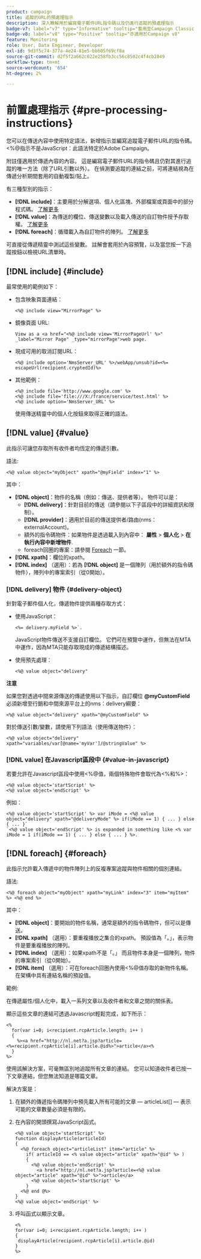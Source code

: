 ```yaml
---
product: campaign
title: 追蹤的URL的預處理指示
description: 深入瞭解用於編寫電子郵件URL指令碼以及仍進行追蹤的預處理指示
badge-v7: label="v7" type="Informative" tooltip="套用至Campaign Classic v7"
badge-v8: label="v8" type="Positive" tooltip="亦適用於Campaign v8"
feature: Monitoring
role: User, Data Engineer, Developer
exl-id: 9d3f5c74-377a-4e24-81e5-bb605f69cf8a
source-git-commit: d2f5f2a662c022e258fb3cc56c8502c4f4cb2849
workflow-type: tm+mt
source-wordcount: '654'
ht-degree: 2%

---
```


# 前置處理指示 {#pre-processing-instructions}

您可以在傳送內容中使用特定語法，新增指示並編寫追蹤電子郵件URL的指令碼。 &lt;%@指示不是JavaScript：此語法特定於Adobe Campaign。

附註僅適用於傳遞內容的內容。 這是編寫電子郵件URL的指令碼且仍對其進行追蹤的唯一方法（除了URL引數以外）。 在偵測要追蹤的連結之前，可將連結視為在傳遞分析期間套用的自動複製/貼上。

有三種型別的指示：

* **[!DNL include]**：主要用於分解選項、個人化區塊、外部檔案或頁面中的部分程式碼。 [了解更多](#include)
* **[!DNL value]**：為傳送的欄位、傳送變數以及載入傳送的自訂物件授予存取權。 [了解更多](#value)
* **[!DNL foreach]**：循環載入為自訂物件的陣列。 [了解更多](#foreach)

可直接從傳遞精靈中測試這些變數。 註解會套用於內容預覽，以及當您按一下追蹤按鈕以檢視URL清單時。

## [!DNL include] {#include}

最常使用的範例如下：

* 包含映象頁面連結：

  ```
  <%@ include view="MirrorPage" %>  
  ```

* 鏡像頁面 URL:

  ```
  View as a <a href="<%@ include view='MirrorPageUrl' %>" _label="Mirror Page" _type="mirrorPage">web page.
  ```

* 現成可用的取消訂閱URL：

  ```
  <%@ include option='NmsServer_URL' %>/webApp/unsub?id=<%= escapeUrl(recipient.cryptedId)%>
  ```

* 其他範例：

  ```
  <%@ include file='http://www.google.com' %>
  <%@ include file='file:///X:/france/service/test.html' %>
  <%@ include option='NmsServer_URL' %>
  ```

  使用傳送精靈中的個人化按鈕來取得正確的語法。

## [!DNL value] {#value}

此指示可讓您存取所有收件者均恆定的傳遞引數。

語法:

```
<%@ value object="myObject" xpath="@myField" index="1" %>
```

其中：

* **[!DNL object]**：物件的名稱（例如：傳送、提供者等）。
物件可以是：
   * **[!DNL delivery]**：針對目前的傳送（請參閱以下子區段中的詳細資訊和限制）。
   * **[!DNL provider]**：適用於目前的傳送提供者/路由(nms：externalAccount)。
   * 額外的指令碼物件：如果物件是透過載入到內容中： **屬性** > **個人化** > **在執行內容中新增物件**.
   * foreach回圈的專案：請參閱 [Foreach](#foreach) 一節。
* **[!DNL xpath]**：欄位的xpath。
* **[!DNL index]** （選用）：若為 **[!DNL object]** 是一個陣列（用於額外的指令碼物件），陣列中的專案索引（從0開始）。

### [!DNL delivery] 物件 {#delivery-object}

針對電子郵件個人化，傳遞物件提供兩種存取方式：

* 使用JavaScript：

  ```
  <%= delivery.myField %>`.
  ```

  JavaScript物件傳送不支援自訂欄位。 它們可在預覽中運作，但無法在MTA中運作，因為MTA只能存取現成的傳遞結構描述。

* 使用預先處理：

  ```
  <%@ value object="delivery"
  ```


**注意**

如果您對透過中間來源傳送的傳遞使用以下指示，自訂欄位 **@myCustomField** 必須新增至行銷和中間來源平台上的nms：delivery綱要：

```
<%@ value object="delivery" xpath="@myCustomField" %>
```

對於傳送引數/變數，請使用下列語法（使用傳送物件）：

```
<%@ value object="delivery" xpath="variables/var[@name='myVar']/@stringValue" %>
```

### [!DNL value] 在Javascript區段中 {#value-in-javascript}

若要允許在Javascript區段中使用&lt;%@值，兩個特殊物件會取代為&lt;%和%>：

```
<%@ value object='startScript' %>
<%@ value object='endScript' %>
```

例如：

```
<%@ value object='startScript' %> var iMode = <%@ value object="delivery" xpath="@deliveryMode" %> if(iMode == 1) { ... } else { ... }`
`<%@ value object='endScript' %> is expanded in something like <% var iMode = 1 if(iMode == 1) { ... } else { ... } %>.
```

## [!DNL foreach] {#foreach}

此指示允許載入傳遞中的物件陣列上的反複專案追蹤與物件相關的個別連結。

語法:

```
<%@ foreach object="myObject" xpath="myLink" index="3" item="myItem" %> <%@ end %>
```

其中：

* **[!DNL object]**：要開始的物件名稱，通常是額外的指令碼物件，但可以是傳送。
* **[!DNL xpath]** （選用）：要重複播放之集合的xpath。 預設值為「。」，表示物件是要重複播放的陣列。
* **[!DNL index]** （選用）：如果xpath不是「。」 而且物件本身是一個陣列，物件的專案索引（從0開始）。
* **[!DNL item]** （選用）：可在foreach回圈內使用&lt;%@值存取的新物件名稱。 在架構中具有連結名稱的預設值。

範例:

在傳遞屬性/個人化中，載入一系列文章以及收件者和文章之間的關係表。

顯示這些文章的連結可透過Javascript輕鬆完成，如下所示：

```
<%
  for(var i=0; i<recipient.rcpArticle.length; i++ )
  {
    %><a href="http://nl.net?a.jsp?article=<%=recipient.rcpArticle[i].article.@id%>">article</a><%
  }
%>
```

使用該解決方案，可毫無區別地追蹤所有文章的連結。 您可以知道收件者已按一下文章連結，但您無法知道是哪篇文章。

解決方案是：

1. 在額外的傳遞指令碼陣列中預先載入所有可能的文章 — articleList[]  — 表示可能的文章數量必須是有限的。
1. 在內容的開頭撰寫JavaScript函式。

   ```
   <%@ value object='startScript' %>
   function displayArticle(articleId)
   {
     <%@ foreach object="articleList" item="article" %>
       if( articleId == <% value object="article" xpath="@id" %> ) 
       {
         <%@ value object='endScript' %>
           <a href="http://nl.net?a.jsp?article=<%@ value object="article" xpath="@id" %>">article</a>
         <%@ value object='startScript' %>
       } 
     <%@ end @%>
   }
   <%@ value object='endScript' %>
   ```

1. 呼叫函式以顯示文章。

   ```
   <%
   for(var i=0; i<recipient.rcpArticle.length; i++ )
   {
    displayArticle(recipient.rcpArticle[i].article.@id)
   }
   %>
   ```
